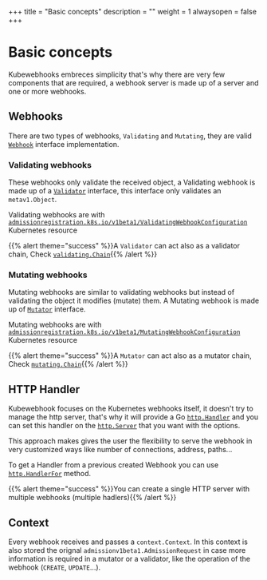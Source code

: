 +++
title = "Basic concepts"
description = ""
weight = 1
alwaysopen = false
+++

# Basic concepts

Kubewebhooks embreces simplicity that's why there are very few components that are required, a webhook server is made up of a server and one or more webhooks.

## Webhooks

There are two types of webhooks, `Validating` and `Mutating`, they are valid [`Webhook`][webhook-docs] interface implementation.

### Validating webhooks

These webhooks only validate the received object, a Validating webhook is made up of a [`Validator`][validator-docs] interface, this interface only validates an `metav1.Object`.

Validating webhooks are with [`admissionregistration.k8s.io/v1beta1/ValidatingWebhookConfiguration`][validatingwebhook-k8s-api] Kubernetes resource

{{% alert theme="success" %}}A `Validator` can act also as a validator chain, Check [`validating.Chain`](https://godoc.org/github.com/slok/kubewebhook/pkg/webhook/validating#Chain){{% /alert %}}

### Mutating webhooks

Mutating webhooks are similar to validating webhooks but instead of validating the object it modifies (mutate) them. A Mutating webhook is made up of [`Mutator`][mutator-docs] interface.

Mutating webhooks are with [`admissionregistration.k8s.io/v1beta1/MutatingWebhookConfiguration`][mutatingwebhook-k8s-api] Kubernetes resource

{{% alert theme="success" %}}A `Mutator` can act also as a mutator chain, Check [`mutating.Chain`](https://godoc.org/github.com/slok/kubewebhook/pkg/webhook/mutating#Chain){{% /alert %}}

## HTTP Handler

Kubewebhook focuses on the Kubernetes webhooks itself, it doesn't try to manage the http server, that's why it will provide a Go [`http.Handler`][http-handler] and you can set this handler on the [`http.Server`][http-server] that you want with the options.

This approach makes gives the user the flexibility to serve the webhook in very customized ways like number of connections, address, paths...

To get a Handler from a previous created Webhook you can use [`http.HandlerFor`][handlerfor-docs] method.

{{% alert theme="success" %}}You can create a single HTTP server with multiple webhooks (multiple hadlers){{% /alert %}}

## Context

Every webhook receives and passes a `context.Context`. In this context is also stored the orignal `admissionv1beta1.AdmissionRequest` in case more information is required in a mutator or a validator, like the operation of the webhook (`CREATE`, `UPDATE`...).

[webhook-docs]: https://godoc.org/github.com/slok/kubewebhook/pkg/webhook#Webhook
[validator-docs]: https://godoc.org/github.com/slok/kubewebhook/pkg/webhook/validating#Validator
[mutator-docs]: https://godoc.org/github.com/slok/kubewebhook/pkg/webhook/mutating#Mutator
[validatingwebhook-k8s-api]: https://v1-10.docs.kubernetes.io/docs/reference/generated/kubernetes-api/v1.10/#validatingwebhookconfiguration-v1beta1-admissionregistration-k8s-io
[mutatingwebhook-k8s-api]: https://v1-10.docs.kubernetes.io/docs/reference/generated/kubernetes-api/v1.10/#mutatingwebhookconfiguration-v1beta1-admissionregistration-k8s-io
[http-handler]: https://golang.org/pkg/net/http/#Handler
[http-server]: https://golang.org/pkg/net/http/#Server
[handlerfor-docs]: https://github.com/slok/kubewebhook/blob/master/pkg/http/handler.go#L24
